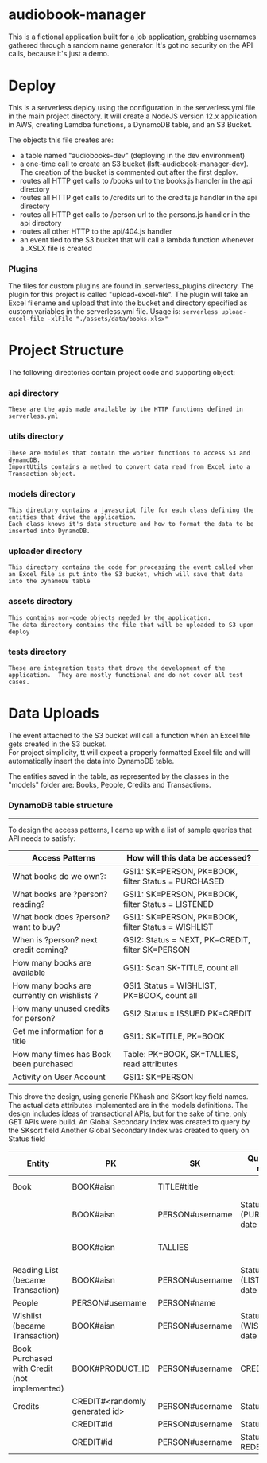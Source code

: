 # audiobook-manager

This is a fictional application built for a job application, grabbing usernames gathered through a random name generator.
It's got no security on the API calls, because it's just a demo.

# Deploy 

This is a serverless deploy using the configuration in the serverless.yml file in the main project directory.
It will create a NodeJS version 12.x application in AWS, creating Lamdba functions, a DynamoDB table, and an S3 Bucket.

The objects this file creates are:

- a table named "audiobooks-dev" (deploying in the dev environment) 
- a one-time call to create an S3 bucket (lsft-audiobook-manager-dev).  The creation of the bucket is commented out after the first deploy. 
- routes all HTTP get calls to /books url to the books.js handler in the api directory 
- routes all HTTP get calls to /credits url to the credits.js handler in the api directory 
- routes all HTTP get calls to /person url to the persons.js handler in the api directory 
- routes all other HTTP to the api/404.js handler 
- an event tied to the S3 bucket that will call a lambda function whenever a .XSLX file is created

### Plugins
The files for custom plugins are found in .serverless_plugins directory.
The plugin for this project is called "upload-excel-file".
The plugin will take an Excel filename and upload that into the bucket and directory specified as custom variables in the serverless.yml file.
Usage is:
    `serverless upload-excel-file -xlFile "./assets/data/books.xlsx"`


# Project Structure

The following directories contain project code and supporting object:

### api directory
    These are the apis made available by the HTTP functions defined in serverless.yml

### utils directory
    These are modules that contain the worker functions to access S3 and dynamoDB.
    ImportUtils contains a method to convert data read from Excel into a Transaction object.

### models directory
    This directory contains a javascript file for each class defining the entities that drive the application.
    Each class knows it's data structure and how to format the data to be inserted into DynamoDB.

### uploader directory
    This directory contains the code for processing the event called when an Excel file is put into the S3 bucket, which will save that data into the DynamoDB table

### assets directory
    This contains non-code objects needed by the application.
    The data directory contains the file that will be uploaded to S3 upon deploy

### tests directory
    These are integration tests that drove the development of the application.  They are mostly functional and do not cover all test cases.

# Data Uploads 

The event attached to the S3 bucket will call a function when an Excel file gets created in the S3 bucket.  
For project simplicity, tt will expect a properly formatted Excel file and will automatically insert the data into DynamoDB table.

The entities saved in the table, as represented by the classes in the "models" folder are: Books, People, Credits and Transactions.


### DynamoDB table structure
---------- 
To design the access patterns, I came up with a list of sample queries that API needs to satisfy:

| Access Patterns |  How will this data be accessed? |
| --------- | ---------- |
| What books do we own?: | GSI1: SK=PERSON, PK=BOOK, filter Status = PURCHASED | 
| What books are ?person? reading? | GSI1: SK=PERSON, PK=BOOK, filter Status = LISTENED | 
| What book does ?person? want to buy? | GSI1: SK=PERSON, PK=BOOK, filter Status = WISHLIST | 
| When is ?person? next credit coming? | GSI2: Status = NEXT, PK=CREDIT, filter SK=PERSON
| How many books are available | GSI1: Scan SK-TITLE, count all  | 
| How many books are currently on wishlists ? | GSI1 Status = WISHLIST, PK=BOOK, count all | 
| How many unused credits for person? | GSI2 Status = ISSUED PK=CREDIT | 
| Get me information for a title | GSI1: SK=TITLE, PK=BOOK | 
| How many times has Book been purchased | Table: PK=BOOK, SK=TALLIES, read attributes  | 
| Activity on User Account   |GSI1: SK=PERSON | 


This drove the design, using generic PKhash and SKsort key field names.  The actual data attributes implemented are in the models definitions.  The design includes ideas of transactional APIs, but for the sake of time, only GET APIs were build.
An Global Secondary Index was created to query by the SKsort field
Another Global Secondary Index was created to query on Status field


|Entity | PK   |  SK  | Query fields needed | Other attributes |
| --------- | ---------- | ------------ | ---------- | ---------- | 
| Book   |    BOOK#aisn   |    TITLE#title  |   | Attributes: Author, ASN, Description, etc |
| |  BOOK#aisn |  PERSON#username | Status (PURCHASED), date | Attributes: title, author, username,  name, status, date_recorded |
| |  BOOK#aisn |   TALLIES  |   | Attributes:  num purchased, num listened, num wishlist updated when transaction is inserted |
| Reading List (became Transaction)  |  BOOK#aisn |   PERSON#username | Status (LISTENED),  date  | Attributes:  title, author, status, percent_complete, date_recorded |
| People |  PERSON#username |   PERSON#name |  | Attributes: name, email, phoneNumber |
| Wishlist (became Transaction) | BOOK#aisn |  PERSON#username | Status (WISHLIST), date  | Attributes:  title, author, username, status, date_recorded   |
| Book Purchased with Credit (not implemented) |BOOK#PRODUCT_ID | PERSON#username  |  CREDIT#creditId | dateCreditUsed, date used |
| Credits |  CREDIT#\<randomly generated id\> |  PERSON#username | Status(ISSUED) | Attributes:   dateIssued |
| | CREDIT#id  | PERSON#username | Status( NEXT) | DateToBeIssued |  |
| | CREDIT#id  | PERSON#username | Status( REDEEMED ) | #DateRedeemed#BOOK#PRODUCT_ID (not yet added) | Attributes:  dateIssued, dateUsed, title, author, number (not yet added to table) |



